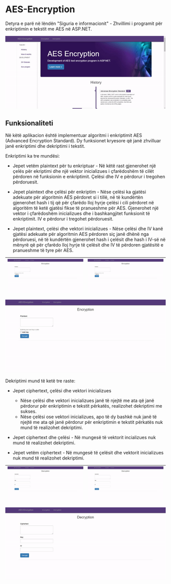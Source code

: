 # AES-Encryption

Detyra e parë në lëndën "Siguria e informacionit" - Zhvillimi i programit për enkriptimin e tekstit me AES në ASP.NET.

![Demo](READMEresources/Index.gif#style=centerme)

## Funksionaliteti

Në këtë aplikacion është implementuar algoritmi i enkriptimit AES (Advanced Encryption Standard). Dy funksionet kryesore që janë zhvilluar janë enkriptimi dhe dekriptimi i tekstit.

Enkriptimi ka tre mundësi:

- Jepet vetëm plaintext për tu enkriptuar - Në këtë rast gjenerohet një çelës për ekriptimi dhe një vektor inicializues i çfarëdoshëm të cilët përdoren në funksionin e enkriptimit. Çelësi dhe IV e përdorur i tregohen përdoruesit.

- Jepet plaintext dhe çelësi për enkriptim - Nëse çelësi ka gjatësi adekuate për algoritmin AES përdoret si i tillë, në të kundërtën gjenerohet hash i tij që për çfarëdo lloj hyrje çelësi i cili përdoret në algoritëm të ketë gjatësi fikse të pranueshme për AES. Gjenerohet një vektor i çfarëdoshëm inicializues dhe i bashkangjitet funksionit të enkriptimit. IV e përdorur i tregohet përdoruesit.

- Jepet plaintext, çelësi dhe vektori inicializues - Nëse çelësi dhe IV kanë gjatësi adekuate për algoritmin AES përdoren siç janë dhënë nga përdoruesi, në të kundërtën gjenerohet hash i çelësit dhe hash i IV-së në mënyrë që për çfarëdo lloj hyrje të çelësit dhe IV të përdoren gjatësitë e pranueshme të tyre për AES.

| ![Demo](READMEresources/Encryption_1.gif#style=centerme) | ![Demo](READMEresources/Encryption_2.gif#style=centerme) |
| -------------------------------------------------------- | -------------------------------------------------------- |

![Demo](READMEresources/Encryption_3.gif#style=centerme)

Dekriptimi mund të ketë tre raste:

- Jepet ciphertext, çelësi dhe vektori inicializues

  - Nëse çelësi dhe vektori inicializues janë të njejtë me ata që janë përdorur për enkriptimin e tekstit përkatës, realizohet dekriptimi me sukses.
  - Nëse çelësi ose vektori inicializues, apo të dy bashkë nuk janë të njejtë me ata që janë përdorur për enkriptimin e tekstit përkatës nuk mund të realizohet dekriptimi.

- Jepet ciphertext dhe çelësi - Në mungesë të vektorit incializues nuk mund të realizohet dekriptimi.

- Jepet vetëm ciphertext - Në mungesë të çelësit dhe vektorit inicializues nuk mund të realizohet dekriptimi.

| ![Demo](READMEresources/Decryption_1.gif#style=centerme) | ![Demo](READMEresources/Decryption_2.gif#style=centerme) |
| -------------------------------------------------------- | -------------------------------------------------------- |

![Demo](READMEresources/Decryption_3.gif#style=centerme)

<style>
  img[src$="centerme"] {
  display:block;
  margin: 0 auto;
  border-radius: 10px;
  }
  h1{
    background-image: url(https://assets.kpmg/content/dam/kpmg/xx/images/2019/10/glass-texture-against-blue-background.jpg/jcr:content/renditions/cq5dam.web.1082.378.jpg);
    background-size: cover;
    border-radius: 5px;
  }
</style>
